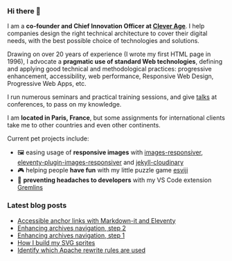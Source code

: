 ### Hi there 👋

I am a **co-founder and Chief Innovation Officer at [Clever Age](https://www.clever-age.com/en/)**. I help companies design the right technical architecture to cover their digital needs, with the best possible choice of technologies and solutions.

Drawing on over 20 years of experience (I wrote my first HTML page in 1996), I advocate a **pragmatic use of standard Web technologies**, defining and applying good technical and methodological practices: progressive enhancement, accessibility, web performance, Responsive Web Design, Progressive Web Apps, etc.

I run numerous seminars and practical training sessions, and give [talks](https://nicolas-hoizey.com/talks/) at conferences, to pass on my knowledge.

I am **located in Paris, France**, but some assignments for international clients take me to other countries and even other continents.

Current pet projects include:
- 🖼 easing usage of **responsive images** with [images-responsiver](https://nhoizey.github.io/images-responsiver/?utm_medium=github&utm_source=personal&utm_campaign=profile), [eleventy-plugin-images-responsiver](https://nhoizey.github.io/images-responsiver/eleventy-plugin-images-responsiver/?utm_medium=github&utm_source=personal&utm_campaign=profile) and [jekyll-cloudinary](https://nhoizey.github.io/jekyll-cloudinary/?utm_medium=github&utm_source=personal&utm_campaign=profile)
- 🎮 helping people **have fun** with my little puzzle game [esviji](https://play.esviji.com/?utm_medium=github&utm_source=personal&utm_campaign=profile)
- 🤯 **preventing headaches to developers** with my VS Code extension [Gremlins](https://github.com/nhoizey/vscode-gremlins)

### Latest blog posts
<!-- BLOG-POST-LIST:START -->
- [Accessible anchor links with Markdown-it and Eleventy](https://nicolas-hoizey.com/articles/2021/02/25/accessible-anchor-links-with-markdown-it-and-eleventy/)
- [Enhancing archives navigation, step 2](https://nicolas-hoizey.com/articles/2020/11/02/enhancing-archives-navigation-step-2/)
- [Enhancing archives navigation, step 1](https://nicolas-hoizey.com/articles/2020/10/26/enhancing-archives-navigation-step-1/)
- [How I build my SVG sprites](https://nicolas-hoizey.com/articles/2020/10/15/how-i-build-my-svg-sprites/)
- [Identify which Apache rewrite rules are used](https://nicolas-hoizey.com/articles/2020/05/29/identify-which-apache-rewrite-rules-are-used/)
<!-- BLOG-POST-LIST:END -->
